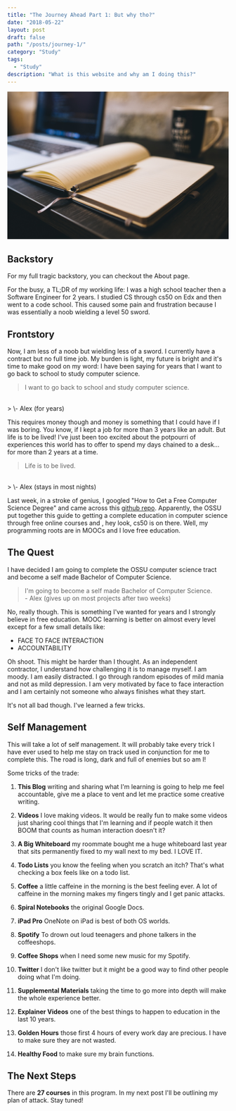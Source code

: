 ```yaml
---
title: "The Journey Ahead Part 1: But why tho?"
date: "2018-05-22"
layout: post
draft: false
path: "/posts/journey-1/"
category: "Study"
tags:
  - "Study"
description: "What is this website and why am I doing this?"
---
```


![Donec eu libero sit amet quam egestas semper. Aenean ultricies mi vitae est. Mauris placerat eleifend leo. Quisque sit amet est et sapien ullamcorper pharetra. Vestibulum erat wisi, condimentum sed, commodo vitae, ornare sit amet, wisi.](./1.jpg)

## Backstory

For my full tragic backstory, you can checkout the About page.

For the busy, a TL;DR of my working life: I was a high school teacher then a Software Engineer for 2 years. I studied CS through cs50 on Edx and then went to a code school. This caused some pain and frustration because I was essentially a noob wielding a level 50 sword.

## Frontstory

Now, I am less of a noob but wielding less of a sword. I currently have a contract but no full time job. My burden is light, my future is bright and it's time to make good on my word: I have been saying for years that I want to go back to school to study computer science.

> I want to go back to school and study computer science.
<br>
> \- Alex (for years)

This requires money though and money is something that I could have if I was boring. You know, if I kept a job for more than 3 years like an adult. But life is to be lived! I've just been too excited about the potpourri of experiences this world has to offer to spend my days chained to a desk... for more than 2 years at a time.

> Life is to be lived.
<br>
> \- Alex (stays in most nights)

Last week, in a stroke of genius, I googled "How to Get a Free Computer Science Degree" and came across this [github repo](https://github.com/ossu/computer-science). Apparently, the OSSU put together this guide to getting a complete education in computer science through free online courses and , hey look, cs50 is on there. Well, my programming roots are in MOOCs and I love free education.

## The Quest

I have decided I am going to complete the OSSU computer science tract and become a self made Bachelor of Computer Science.

> I'm going to become a self made Bachelor of Computer Science.<br>
> \- Alex (gives up on most projects after two weeks)

No, really though. This is something I've wanted for years and I strongly believe in free education. MOOC learning is better on almost every level except for a few small details like:

- FACE TO FACE INTERACTION
- ACCOUNTABILITY

Oh shoot. This might be harder than I thought. As an independent contractor, I understand how challenging it is to manage myself. I am moody. I am easily distracted. I go through random episodes of mild mania and not as mild depression. I am very motivated by face to face interaction and I am certainly not someone who always finishes what they start.

It's not all bad though. I've learned a few tricks.

## Self Management

This will take a lot of self management. It will probably take every trick I have ever used to help me stay on track used in conjunction for me to complete this. The road is long, dark and full of enemies but so am I!

Some tricks of the trade:

1. __This Blog__ writing and sharing what I'm learning is going to help me feel accountable, give me a place to vent and let me practice some creative writing.

2. __Videos__ I love making videos. It would be really fun to make some videos just sharing cool things that I'm learning and if people watch it then BOOM that counts as human interaction doesn't it?

3. __A Big Whiteboard__ my roommate bought me a huge whiteboard last year that sits permanently fixed to my wall next to my bed. I LOVE IT.

4. __Todo Lists__ you know the feeling when you scratch an itch? That's what checking a box feels like on a todo list.

5. __Coffee__ a little caffeine in the morning is the best feeling ever. A lot of caffeine in the morning makes my fingers tingly and I get panic attacks.

6. __Spiral Notebooks__ the original Google Docs.

7. __iPad Pro__ OneNote on iPad is best of both OS worlds.

8. __Spotify__ To drown out loud teenagers and phone talkers in the coffeeshops.

9. __Coffee Shops__ when I need some new music for my Spotify.

10. __Twitter__ I don't like twitter but it might be a good way to find other people doing what I'm doing.

11. __Supplemental Materials__ taking the time to go more into depth will make the whole experience better.

12. __Explainer Videos__ one of the best things to happen to education in the last 10 years.

13. __Golden Hours__ those first 4 hours of every work day are precious. I have to make sure they are not wasted.

14. __Healthy Food__ to make sure my brain functions.

## The Next Steps

There are __27 courses__ in this program. In my next post I'll be outlining my plan of attack. Stay tuned!
